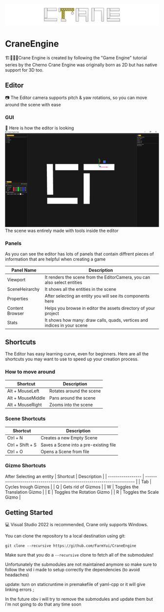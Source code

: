 ![Crane](/Resources/Branding/CraneLogo.png?raw=true "Crane")

# CraneEngine
🏗️🚧👷🏻Crane Engine is created by following the "Game Engine" tutorial series by the Cherno
Crane Engine was originally born as 2D but has native support for 3D too.


## Editor
📷 The Editor camera supports pitch & yaw rotations, so you can move around the scene with ease

### GUI
🎨 Here is how the editor is looking
![CraneEngine](/Resources/Branding/CraneSceneScreenshot.png?raw=true "CraneEngine")
The scene was entirely made with tools inside the editor

### Panels
As you can see the editor has lots of panels that contain diffrent pieces of information that are helpful when creating a game

| Panel Name     | Description                                                              |
| -------------- | ------------------------------------------------------------------------ |
| Viewport       | It renders the scene from the EditorCamera, you can also select entities |
| SceneHeirarchy | It shows all the entities in the scene                                   |
| Properties     | After selecting an entity you will see its components here               |
| Content Browser| Helps you browse in editor the assets directory of your project          |
| Stats          | It shows how many: draw calls, quads, vertices and indices in your scene |


## Shortcuts
The Editor has easy learning curve, even for beginners.
Here are all the shortcuts you may want to use to speed up your creation process.

### How to move around
| Shortcut          | Description                                                              |
| ----------------- | ------------------------------------------------------------------------ |
| Alt + MouseLeft   | Rotates around the scene                                                 |
| Alt + MouseMiddle | Pans around the scene                                                    |
| Alt + MouseRight  | Zooms into the scene                                                     |

### Scene Shortcuts
| Shortcut          | Description                                                              |
| ----------------- | ------------------------------------------------------------------------ |
| Ctrl + N          | Creates a new Empty Scene                                                |
| Ctrl + Shift + S  | Saves a Scene into a pre-existing file                                   |
| Ctrl + O          | Opens a Scene from file                                                  |

### Gizmo Shortcuts
After Selecting an entity
| Shortcut          | Description                                                              |
| ----------------- | ------------------------------------------------------------------------ |
| Tab               | Cycles trough Gizmos                                                     |
| Q                 | Gets rid of Gizmos                                                       |
| W                 | Toggles the Translation Gizmo                                            |
| E                 | Toggles the Rotation Gizmo                                               |
| R                 | Toggles the Scale Gizmo                                                  |


## Getting Started
💻 Visual Studio 2022 is recommended, Crane only supports Windows.

You can clone the repository to a local destination using git:

`git clone --recursive https://github.com/FarmYui/CraneEngine`

Make sure that you do a `--recursive` clone to fetch all of the submodules!

Unfortunately the submodules are not maintained anymore so make sure to follow the vid i made to setup correctly 
the dependencies (to avoid headaches)

update: turn on staticruntime in premakefile of yaml-cpp or it will give linking errors ;

In the future obv i will try to remove the submodules and update them but i'm not going to do that any time soon